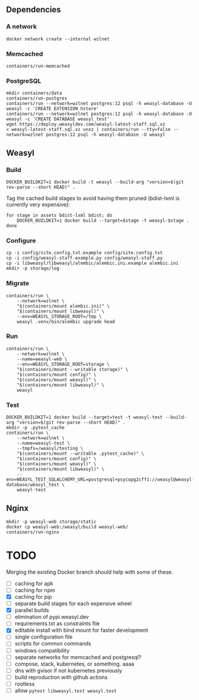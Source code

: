 ## Dependencies

### A network

```shell
docker network create --internal wzlnet
```


### Memcached

```shell
containers/run-memcached
```


### PostgreSQL

```shell
mkdir containers/data
containers/run-postgres
containers/run --network=wzlnet postgres:12 psql -h weasyl-database -U weasyl -c 'CREATE EXTENSION hstore'
containers/run --network=wzlnet postgres:12 psql -h weasyl-database -U weasyl -c 'CREATE DATABASE weasyl_test'
wget https://deploy.weasyldev.com/weasyl-latest-staff.sql.xz
< weasyl-latest-staff.sql.xz unxz | containers/run --tty=false --network=wzlnet postgres:12 psql -h weasyl-database -U weasyl
```


## Weasyl

### Build

```shell
DOCKER_BUILDKIT=1 docker build -t weasyl --build-arg "version=$(git rev-parse --short HEAD)" .
```

Tag the cached build stages to avoid having them pruned (bdist-lxml is currently very expensive):

```shell
for stage in assets bdist-lxml bdist; do
    DOCKER_BUILDKIT=1 docker build --target=$stage -t weasyl-$stage .
done
```


### Configure

```shell
cp -i config/site.config.txt.example config/site.config.txt
cp -i config/weasyl-staff.example.py config/weasyl-staff.py
cp -i libweasyl/libweasyl/alembic/alembic.ini.example alembic.ini
mkdir -p storage/log
```


### Migrate

```shell
containers/run \
    --network=wzlnet \
    "$(containers/mount alembic.ini)" \
    "$(containers/mount libweasyl)" \
    --env=WEASYL_STORAGE_ROOT=/tmp \
    weasyl .venv/bin/alembic upgrade head
```


### Run

```shell
containers/run \
    --network=wzlnet \
    --name=weasyl-web \
    --env=WEASYL_STORAGE_ROOT=storage \
    "$(containers/mount --writable storage)" \
    "$(containers/mount config)" \
    "$(containers/mount weasyl)" \
    "$(containers/mount libweasyl)" \
    weasyl
```


### Test

```shell
DOCKER_BUILDKIT=1 docker build --target=test -t weasyl-test --build-arg "version=$(git rev-parse --short HEAD)" .
mkdir -p .pytest_cache
containers/run \
    --network=wzlnet \
    --name=weasyl-test \
    --tmpfs=/weasyl/testing \
    "$(containers/mount --writable .pytest_cache)" \
    "$(containers/mount config)" \
    "$(containers/mount weasyl)" \
    "$(containers/mount libweasyl)" \
    --env=WEASYL_TEST_SQLALCHEMY_URL=postgresql+psycopg2cffi://weasyl@weasyl-database/weasyl_test \
    weasyl-test
```


## Nginx

```shell
mkdir -p weasyl-web storage/static
docker cp weasyl-web:/weasyl/build weasyl-web/
containers/run-nginx
```


# TODO

Merging the existing Docker branch should help with some of these.

- [ ] caching for apk
- [ ] caching for npm
- [X] caching for pip
- [ ] separate build stages for each expensive wheel
- [X] parallel builds
- [ ] elimination of pypi.weasyl.dev
- [ ] requirements.txt as constraints file
- [X] editable install with bind mount for faster development
- [ ] single configuration file
- [ ] scripts for common commands
- [ ] windows compatibility
- [ ] separate networks for memcached and postgresql?
- [ ] compose, stack, kubernetes, or something. aaaa
- [ ] dns with gvisor if not kubernetes previously
- [ ] build reproduction with github actions
- [ ] rootless
- [ ] allow `pytest libweasyl.test weasyl.test`
